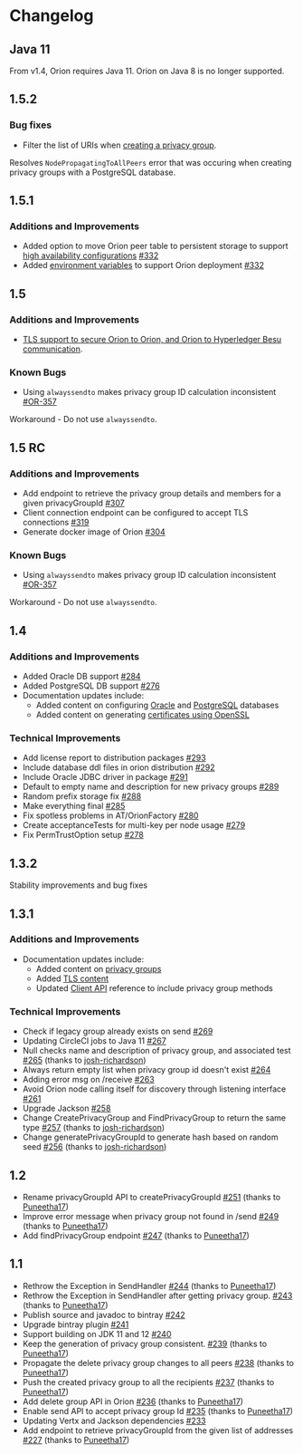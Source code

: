 # Changelog

## Java 11

From v1.4, Orion requires Java 11. Orion on Java 8 is no longer supported. 

## 1.5.2 

### Bug fixes 

* Filter the list of URIs when [creating a privacy group](https://github.com/PegaSysEng/orion/pull/369).

Resolves `NodePropagatingToAllPeers` error that was occuring when creating privacy groups with a 
PostgreSQL database.  

## 1.5.1 

### Additions and Improvements 

* Added option to move Orion peer table to persistent storage to support [high availability configurations](https://docs.orion.pegasys.tech/en/latest/HowTo/High-Availability/) [\#332](https://github.com/PegaSysEng/orion/pull/332)
* Added [environment variables](https://docs.orion.pegasys.tech/en/latest/Reference/Configuration-File/) to support Orion deployment [\#332](https://github.com/PegaSysEng/orion/pull/332)

## 1.5 

### Additions and Improvements 

* [TLS support to secure Orion to Orion, and Orion to Hyperledger Besu communication](https://docs.orion.pegasys.tech/en/latest/Concepts/TLS-Communication/). 

### Known Bugs 

- Using `alwayssendto` makes privacy group ID calculation inconsistent [\#OR-357](https://pegasys1.atlassian.net/browse/OR-357)

Workaround - Do not use `alwayssendto`.

## 1.5 RC 

### Additions and Improvements 

- Add endpoint to retrieve the privacy group details and members for a given privacyGroupId [\#307](https://github.com/PegaSysEng/orion/pull/307)
- Client connection endpoint can be configured to accept TLS connections [\#319](https://github.com/PegaSysEng/orion/pull/319)
- Generate docker image of Orion [\#304](https://github.com/PegaSysEng/orion/pull/304)

### Known Bugs 

- Using `alwayssendto` makes privacy group ID calculation inconsistent [\#OR-357](https://pegasys1.atlassian.net/browse/OR-357)

Workaround - Do not use `alwayssendto`.

## 1.4 

### Additions and Improvements 

- Added Oracle DB support [\#284](https://github.com/PegaSysEng/orion/pull/284) 
- Added PostgreSQL DB support [\#276](https://github.com/PegaSysEng/orion/pull/276)
- Documentation updates include: 
  - Added content on configuring [Oracle](https://docs.orion.pegasys.tech/en/latest/Configuring-Orion/Using-Oracle/) and [PostgreSQL](https://docs.orion.pegasys.tech/en/latest/Configuring-Orion/Using-PostgreSQL/) databases
  - Added content on generating [certificates using OpenSSL](https://docs.orion.pegasys.tech/en/latest/Configuring-Orion/TLS/#generating-certificates-using-openssl)

### Technical Improvements 

- Add license report to distribution packages [\#293](https://github.com/PegaSysEng/orion/pull/293) 
- Include database ddl files in orion distribution [\#292](https://github.com/PegaSysEng/orion/pull/292) 
- Include Oracle JDBC driver in package [\#291](https://github.com/PegaSysEng/orion/pull/291) 
- Default to empty name and description for new privacy groups [\#289](https://github.com/PegaSysEng/orion/pull/289) 
- Random prefix storage fix [\#288](https://github.com/PegaSysEng/orion/pull/288)
- Make everything final [\#285](https://github.com/PegaSysEng/orion/pull/285) 
- Fix spotless problems in AT/OrionFactory [\#280](https://github.com/PegaSysEng/orion/pull/280) 
- Create acceptanceTests for multi-key per node usage [\#279](https://github.com/PegaSysEng/orion/pull/279) 
- Fix PermTrustOption setup [\#278](https://github.com/PegaSysEng/orion/pull/278) 

## 1.3.2 

Stability improvements and bug fixes

## 1.3.1 

### Additions and Improvements 

- Documentation updates include: 
  - Added content on [privacy groups](https://docs.orion.pegasys.tech/en/latest/Using-Orion/Privacy-Groups/)
  - Added [TLS content](https://docs.orion.pegasys.tech/en/latest/Configuring-Orion/TLS/)
  - Updated [Client API](https://docs.orion.pegasys.tech/en/latest/Reference/API-Methods/) reference to include privacy group methods
  
### Technical Improvements 

- Check if legacy group already exists on send [\#269](https://github.com/PegaSysEng/orion/pull/269)
- Updating CircleCI jobs to Java 11 [\#267](https://github.com/PegaSysEng/orion/pull/267) 
- Null checks name and description of privacy group, and associated test [\#265](https://github.com/PegaSysEng/orion/pull/265) (thanks to [josh-richardson](https://github.com/josh-richardson))
- Always return empty list when privacy group id doesn't exist [\#264](https://github.com/PegaSysEng/orion/pull/264) 
- Adding error msg on /receive [\#263](https://github.com/PegaSysEng/orion/pull/263) 
- Avoid Orion node calling itself for discovery through listening interface [\#261](https://github.com/PegaSysEng/orion/pull/261) 
- Upgrade Jackson [\#258](https://github.com/PegaSysEng/orion/pull/258) 
- Change CreatePrivacyGroup and FindPrivacyGroup to return the same type [\#257](https://github.com/PegaSysEng/orion/pull/257) (thanks to [josh-richardson](https://github.com/josh-richardson))
- Change generatePrivacyGroupId to generate hash based on random seed [\#256](https://github.com/PegaSysEng/orion/pull/256) (thanks to [josh-richardson](https://github.com/josh-richardson))

## 1.2 

- Rename privacyGroupId API to createPrivacyGroupId [\#251](https://github.com/PegaSysEng/orion/pull/251) (thanks to [Puneetha17](https://github.com/Puneetha17))
- Improve error message when privacy group not found in /send [\#249](https://github.com/PegaSysEng/orion/pull/249) (thanks to [Puneetha17](https://github.com/Puneetha17))
- Add findPrivacyGroup endpoint [\#247](https://github.com/PegaSysEng/orion/pull/247) (thanks to [Puneetha17](https://github.com/Puneetha17))

## 1.1 

- Rethrow the Exception in SendHandler [\#244](https://github.com/PegaSysEng/orion/pull/244) (thanks to [Puneetha17](https://github.com/Puneetha17))
- Rethrow the Exception in SendHandler after getting privacy group. [\#243](https://github.com/PegaSysEng/orion/pull/243) (thanks to [Puneetha17](https://github.com/Puneetha17))
- Publish source and javadoc to bintray [\#242](https://github.com/PegaSysEng/orion/pull/242) 
- Upgrade bintray plugin [\#241](https://github.com/PegaSysEng/orion/pull/241) 
- Support building on JDK 11 and 12 [\#240](https://github.com/PegaSysEng/orion/pull/240) 
- Keep the generation of privacy group consistent. [\#239](https://github.com/PegaSysEng/orion/pull/239) (thanks to [Puneetha17](https://github.com/Puneetha17))
- Propagate the delete privacy group changes to all peers [\#238](https://github.com/PegaSysEng/orion/pull/238) (thanks to [Puneetha17](https://github.com/Puneetha17))
- Push the created privacy group to all the recipients [\#237](https://github.com/PegaSysEng/orion/pull/237) (thanks to [Puneetha17](https://github.com/Puneetha17))
- Add delete group API in Orion [\#236](https://github.com/PegaSysEng/orion/pull/236) (thanks to [Puneetha17](https://github.com/Puneetha17))
- Enable send API to accept privacy group Id [\#235](https://github.com/PegaSysEng/orion/pull/235) (thanks to [Puneetha17](https://github.com/Puneetha17))
- Updating Vertx and Jackson dependencies [\#233](https://github.com/PegaSysEng/orion/pull/233) 
- Add endpoint to retrieve privacyGroupId from the given list of addresses [\#227](https://github.com/PegaSysEng/orion/pull/227) (thanks to [Puneetha17](https://github.com/Puneetha17))


